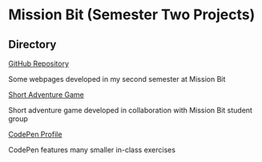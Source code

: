 # Mission Bit (Semester Two Projects)

## Directory

[GitHub Repository](https://github.com/marylynntom/missionBit2/tree/master/)

Some webpages developed in my second semester at Mission Bit

[Short Adventure Game](https://marylynntom.github.io/missionbit2/adventuresOfHotChocolate.html)

Short adventure game developed in collaboration with Mission Bit student group

[CodePen Profile](https://codepen.io/Mellie28/)

CodePen features many smaller in-class exercises
